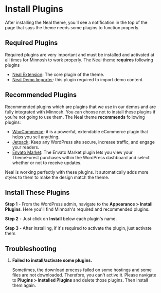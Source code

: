 # Install Plugins

After installing the Neal theme, you'll see a notification in the top of the page that says the theme needs some plugins to function properly.

## Required Plugins

Required plugins are very important and must be installed and activated at all times for Minnosh to work properly. The Neal theme **requires** following plugins

- [Neal Extension](http://neal.thespan.net/): The core plugin of the theme.
- [Neal Demo Importer](http://neal.thespan.net/): this plugin required to import demo content.

## Recommended Plugins

Recommended plugins which are plugins that we use in our demos and are fully integrated with Minnosh. You can choose not to install these plugins if you’re not going to use them. The Neal theme **recommends** following plugins:

- [WooCommerce](https://wordpress.org/plugins/woocommerce/): it is a powerful, extendable eCommerce plugin that helps you sell anything.
- [Jetpack](https://wordpress.org/plugins/jetpack/): Keep any WordPress site secure, increase traffic, and engage your readers.
- [Envato Market](https://envato.github.io/wp-envato-market/): The Envato Market plugin lets you view your ThemeForest purchases within the WordPress dashboard and select whether or not to receive updates.

Neal is working perfectly with these plugins. It automatically adds more styles to them to make the design match the theme.

## Install These Plugins

**Step 1** - From the WordPress admin, navigate to the **Appearance > Install Plugins**. Here you'll find Minnosh's required and recommended plugins.

**Step 2** - Just click on **Install** below each plugin's name.

**Step 3** - After installing, if it's required to activate the plugin, just activate them.


## Troubleshooting

1. **Failed to install/activate some plugins.**

	Sometimes, the download process failed on some hostings and some files are not downloaded. Therefore, you can't active it. Please navigate to **Plugins > Installed Plugins** and delete those plugins. Then install them again.
